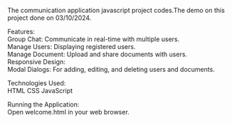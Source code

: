 The communication application javascript project codes.The demo on this project done on 03/10/2024.

Features:                                                                                                                                                                                                             
Group Chat: Communicate in real-time with multiple users.                                                                                                                                                             
Manage Users: Displaying registered users.                                                                                                                                                                            
Manage Document: Upload and share documents with users.                                                                                                                                                               
Responsive Design:                                                                                                                                                                                                    
Modal Dialogs: For adding, editing, and deleting users and documents.

Technologies Used:                                                                                                                                                                                                    
HTML
CSS
JavaScript

Running the Application:                                                                                                                                                                                              
Open welcome.html in your web browser.

